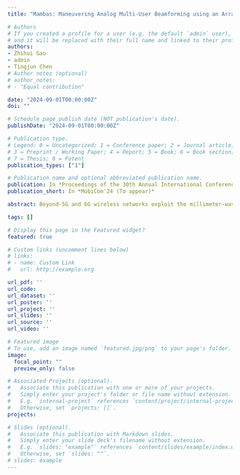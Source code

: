 ```yaml
---
title: "Mambas: Maneuvering Analog Multi-User Beamforming using an Array of Subarrays in mmWave Networks"

# Authors
# If you created a profile for a user (e.g. the default `admin` user), write the username (folder name) here 
# and it will be replaced with their full name and linked to their profile.
authors:
- Zhihui Gao
- admin
- Tingjun Chen
# Author notes (optional)
# author_notes:
# - "Equal contribution"

date: "2024-09-01T00:00:00Z"
doi: ""

# Schedule page publish date (NOT publication's date).
publishDate: "2024-09-01T00:00:00Z"

# Publication type.
# Legend: 0 = Uncategorized; 1 = Conference paper; 2 = Journal article;
# 3 = Preprint / Working Paper; 4 = Report; 5 = Book; 6 = Book section;
# 7 = Thesis; 8 = Patent
publication_types: ["1"]

# Publication name and optional abbreviated publication name.
publication: In *Proceedings of the 30th Annual International Conference on Mobile Computing and Networking(MobiCom)*
publication_short: In *MobiCom'24 (To appear)*

abstract: Beyond-5G and 6G wireless networks exploit the millimeter-wave (mmWave) frequency bands to achieve significantly improved data rates, and existing mmWave systems rely on analog single-user beamforming (SUBF) or hybrid multi-user beamforming (MUBF). In this work, we focus on improving the performance of multi-user communication in mmWave networks by exploring analog MUBF using an array of subarrays (ASA) with reduced system overhead and hardware complexity as it eliminates digital beamforming and the need for estimating the channel state information (CSI). We present Mambas, a novel system that maneuvers analog MUBF using an ASA to support simultaneous communication with multiple users located in close proximity, e.g., within the half-power beamwidth of the ASA. In essence, Mambas effectively decouples the user selection, subarray allocation, and beamforming optimization based on a comprehensive understanding of the multi-user support determined by the ASA. We evaluate Mambas using a 28 GHz software-defined radio testbed and show that, compared to existing methods, Mambas can effectively support users that are 2× more closely spaced while achieving an improved sum rate of up to 2×, using only two subarrays. Large-scale ray tracing-based simulations also show that Mambas can achieve a sum rate gain of 1.92--3.86× and is able to maintain consistent performance with significantly increased user density.

tags: []

# Display this page in the Featured widget?
featured: true

# Custom links (uncomment lines below)
# links:
# - name: Custom Link
#   url: http://example.org

url_pdf: ''
url_code: 
url_dataset: ''
url_poster: ''
url_project: ''
url_slides: ''
url_source: ''
url_video: ''

# Featured image
# To use, add an image named `featured.jpg/png` to your page's folder. 
image:
  focal_point: ""
  preview_only: false

# Associated Projects (optional).
#   Associate this publication with one or more of your projects.
#   Simply enter your project's folder or file name without extension.
#   E.g. `internal-project` references `content/project/internal-project/index.md`.
#   Otherwise, set `projects: []`.
projects:

# Slides (optional).
#   Associate this publication with Markdown slides.
#   Simply enter your slide deck's filename without extension.
#   E.g. `slides: "example"` references `content/slides/example/index.md`.
#   Otherwise, set `slides: ""`.
# slides: example
---
```

<!-- 
{{% callout note %}}
Click the *Cite* button above to demo the feature to enable visitors to import publication metadata into their reference management software.
{{% /callout %}} -->



